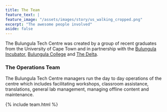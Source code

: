 ```yaml
---
title: The Team
feature_text: |
feature_image: "/assets/images/story/us_walking_cropped.png"
excerpt: "The awesome people involved"
aside: false
---
```


The Bulungula Tech Centre was created by a group of recent graduates from the University of Cape Town and in partnership with the [Bulungula Incubator](http://www.bulungulaincubator.org), [Bulungula College](http://www.bulungulacollege.org) and [The Delta](http://www.thedelta.io). 


### The Operations Team

The Bulungula Tech Centre managers run the day to day operations of the centre which includes facilitating workshops, classroom assistance, translations, general lab management, managing offline content and maintenance. 

{% include team.html %}